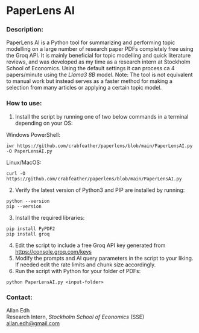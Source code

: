 # PaperLens AI

### Description:
PaperLens AI is a Python tool for summarizing and performing topic modelling on a large number of research paper PDFs completely free using the Groq API. It is mainly beneficial for topic modelling and quick literature reviews, and was developed as my time as a research intern at Stockholm School of Economics. Using the default settings it can process ca 4 papers/minute using the *Llama3 8B* model. Note: The tool is not equivalent to manual work but instead serves as a faster method for making a selection from many articles or applying a certain topic model.

### How to use:
1. Install the script by running one of two below commands in a terminal depending on your OS:

Windows PowerShell:
```
iwr https://github.com/crabfeather/paperlens/blob/main/PaperLensAI.py -O PaperLensAI.py
```
Linux/MacOS:
```
curl -O https://github.com/crabfeather/paperlens/blob/main/PaperLensAI.py
```
2. Verify the latest version of Python3 and PIP are installed by running:
```
python --version
pip --version
```
3. Install the required libraries:
```
pip install PyPDF2
pip install groq
```
4. Edit the script to include a free Groq API key generated from https://console.groq.com/keys
5. Modify the prompts and AI query parameters in the script to your liking. If needed edit the rate limits and chunk size accordingly.
6. Run the script with Python for your folder of PDFs:
```
python PaperLensAI.py <input-folder>
```

### Contact:
Allan Edh\
Research Intern, *Stockholm School of Economics* (SSE)\
allan.edh@gmail.com
